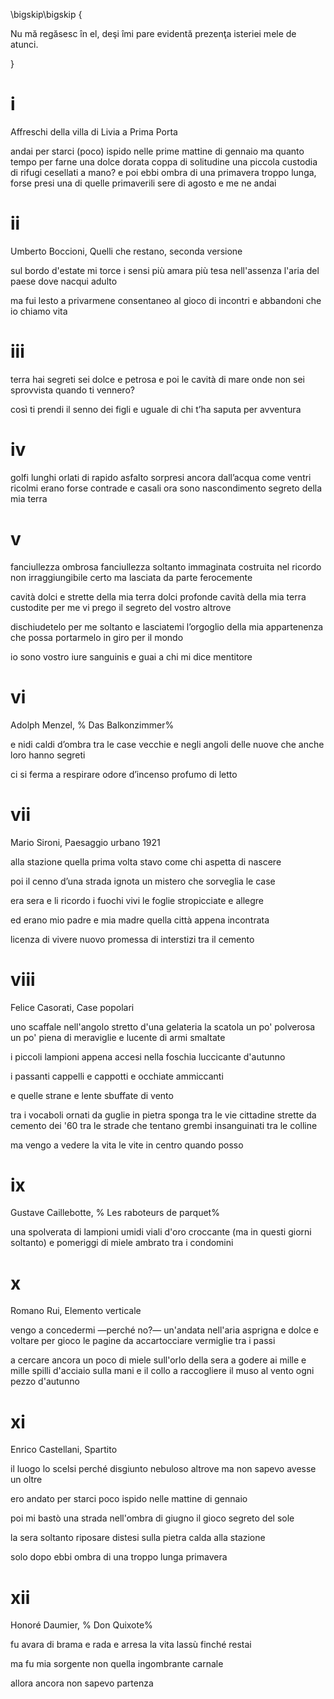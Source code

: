 
\bigskip\bigskip
{

Nu mă regăsesc în el, deşi îmi pare evidentă prezenţa isteriei mele de atunci.

}

# i

Affreschi della villa di Livia a Prima Porta

andai per starci (poco)
ispido nelle prime mattine di gennaio
ma quanto tempo per farne
una dolce dorata coppa di solitudine
una piccola custodia di rifugi cesellati a mano?
e poi ebbi ombra
di una primavera troppo lunga, forse
presi una di quelle primaverili sere di agosto
e me ne andai

# ii

Umberto Boccioni, Quelli che restano, seconda versione

sul bordo d'estate mi torce i sensi
più amara più tesa nell'assenza
l'aria del paese dove nacqui adulto

ma fui lesto a privarmene
consentaneo al gioco di incontri
e abbandoni che io chiamo vita

# iii

terra hai segreti
sei dolce e petrosa
e poi le cavità di mare
onde non sei sprovvista
quando ti vennero?

così ti prendi il senno
dei figli e uguale di chi
t’ha saputa per avventura

# iv

golfi lunghi
orlati di rapido asfalto
sorpresi ancora dall’acqua
come ventri ricolmi
erano forse contrade e casali
ora sono nascondimento segreto
della mia terra

# v

fanciullezza ombrosa
fanciullezza soltanto immaginata
costruita nel ricordo
non irraggiungibile certo
ma lasciata da parte
ferocemente

cavità dolci e strette della mia terra
dolci profonde cavità della mia terra
custodite per me vi prego
il segreto del vostro altrove

dischiudetelo per me soltanto
e lasciatemi l’orgoglio
della mia appartenenza
che possa portarmelo
in giro per il mondo

io sono vostro iure sanguinis
e guai a chi mi dice mentitore

# vi

Adolph Menzel, %
Das Balkonzimmer%

e nidi caldi d’ombra
tra le case vecchie
e negli angoli delle nuove
che anche loro hanno segreti

ci si ferma a respirare
odore d’incenso
profumo di letto

# vii

Mario Sironi, Paesaggio urbano 1921

alla stazione quella prima volta
stavo come chi aspetta di nascere

poi il cenno d’una strada ignota
un mistero che sorveglia le case

era sera e li ricordo i fuochi vivi
le foglie stropicciate e allegre

ed erano mio padre e mia madre
quella città appena incontrata

licenza di vivere nuovo
promessa di interstizi tra il cemento

# viii

Felice Casorati, Case popolari

uno scaffale nell'angolo
stretto d'una gelateria
la scatola un po' polverosa
un po' piena di meraviglie
e lucente di armi smaltate

i piccoli lampioni appena accesi
nella foschia luccicante d'autunno

i passanti
cappelli e cappotti
e occhiate ammiccanti

e quelle strane e lente sbuffate di vento

tra i vocaboli ornati da guglie in pietra sponga
tra le vie cittadine strette da cemento dei '60
tra le strade che tentano grembi insanguinati tra le colline

ma vengo a vedere
la vita
le vite
in centro
quando posso

# ix

Gustave Caillebotte, %
Les raboteurs de parquet%

una spolverata di lampioni umidi
viali d'oro croccante
(ma in questi giorni soltanto)
e pomeriggi di miele ambrato
tra i condomini

# x

Romano Rui, Elemento verticale

vengo a concedermi
—perché no?—
un'andata nell'aria asprigna
e dolce e voltare
per gioco le pagine
da accartocciare vermiglie
tra i passi

a cercare ancora un poco di miele
sull'orlo della sera
a godere ai mille
e mille spilli d'acciaio
sulla mani e il collo
a raccogliere il muso al vento
ogni pezzo d'autunno

# xi

Enrico Castellani, Spartito

il luogo lo scelsi perché disgiunto
nebuloso altrove
ma non sapevo
avesse un oltre

ero andato per starci poco
ispido nelle mattine di gennaio

poi mi bastò una strada
nell'ombra di giugno
il gioco segreto del sole

la sera soltanto riposare distesi
sulla pietra calda alla stazione

solo dopo ebbi ombra
di una troppo lunga primavera

# xii

Honoré Daumier, %
Don Quixote%

fu avara di brama
e rada e arresa
la vita lassù
finché restai

ma fu mia sorgente
non quella ingombrante
carnale

allora ancora non sapevo
partenza
